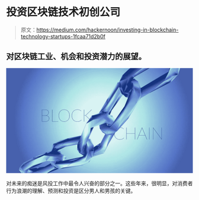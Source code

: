 # 投资区块链技术初创公司

> 原文：<https://medium.com/hackernoon/investing-in-blockchain-technology-startups-1fcaa71d2b0f>

## 对区块链工业、机会和投资潜力的展望。

![](img/2457ff2ccf4d71a6dfe98cf65b686011.png)

对未来的痴迷是风投工作中最令人兴奋的部分之一。这些年来，很明显，对消费者行为浪潮的理解、预测和投资是区分男人和男孩的关键。